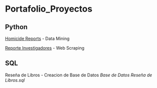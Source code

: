 # Portafolio_Proyectos

## Python
<a href='https://github.com/ValeC46/homicide7621-datamining'>Homicide Reports</a> - Data Mining

<a href='https://github.com/ValeC46/reporte_investigadores'>Reporte Investigadores</a> - Web Scraping

## SQL
Reseña de Libros - Creacion de Base de Datos 
_Base de Datos Reseña de Libros.sql_
